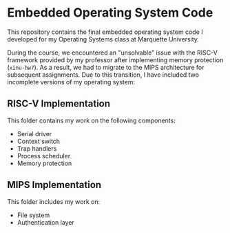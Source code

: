 # Embedded Operating System Code

This repository contains the final embedded operating system code I developed for my Operating Systems class at Marquette University.

During the course, we encountered an "unsolvable" issue with the RISC-V framework provided by my professor after implementing memory protection (`xinu-hw7`). As a result, we had to migrate to the MIPS architecture for subsequent assignments. Due to this transition, I have included two incomplete versions of my operating system:

## RISC-V Implementation

This folder contains my work on the following components:
- Serial driver
- Context switch
- Trap handlers
- Process scheduler
- Memory protection

## MIPS Implementation

This folder includes my work on:
- File system
- Authentication layer


